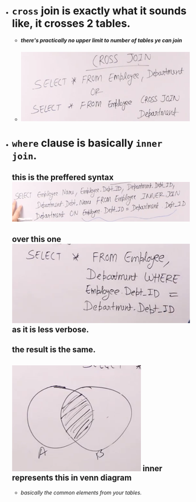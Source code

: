 
- # `cross` join is exactly what it sounds like, it crosses 2 tables.
	- ##### there's practically no upper limit to number of tables ye can join
	- ![imageAlt](./pictures/jp1.png)
- # `where` clause is basically `inner join`.
	## this is the preffered syntax ![imageAlt](./pictures/ijp1.png)  
	## over this one ![imageAlt](./pictures/ijp2.png) as it is less verbose.
	## the result is the same.
	## ![imageAlt](./pictures/ijp3.png) inner represents this in venn diagram
	- ###### basically the common elements from your tables.
	